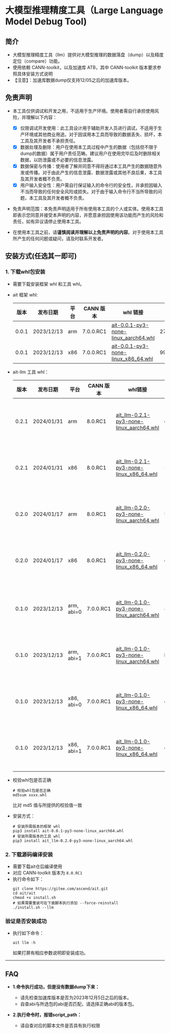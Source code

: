 # 大模型推理精度工具（Large Language Model Debug Tool)

## 简介

- 大模型推理精度工具（llm）提供对大模型推理的数据落盘（dump）以及精度定位（compare）功能。
- 使用依赖 CANN-toolkit，以及加速库 ATB，其中 CANN-toolkit 版本要求参照具体安装方式说明
- 【注意】：加速库数据dump仅支持12/05之后的加速库版本。

## 免责声明

- 本工具仅供调试和开发之用，不适用于生产环境。使用者需自行承担使用风险，并理解以下内容：

  - [X] 仅限调试开发使用：此工具设计用于辅助开发人员进行调试，不适用于生产环境或其他商业用途。对于因误用本工具而导致的数据丢失、损坏，本工具及其开发者不承担责任。
  - [X] 数据处理及删除：用户在使用本工具过程中产生的数据（包括但不限于dump的数据）属于用户责任范畴。建议用户在使用完毕后及时删除相关数据，以防泄露或不必要的信息泄露。
  - [X] 数据保密与传播：使用者了解并同意不得将通过本工具产生的数据随意外发或传播。对于由此产生的信息泄露、数据泄露或其他不良后果，本工具及其开发者概不负责。
  - [X] 用户输入安全性：用户需自行保证输入的命令行的安全性，并承担因输入不当而导致的任何安全风险或损失。对于由于输入命令行不当所导致的问题，本工具及其开发者概不负责。
- 免责声明范围：本免责声明适用于所有使用本工具的个人或实体。使用本工具即表示您同意并接受本声明的内容，并愿意承担因使用该功能而产生的风险和责任，如有异议请停止使用本工具。
- 在使用本工具之前，请**谨慎阅读并理解以上免责声明的内容**。对于使用本工具所产生的任何问题或疑问，请及时联系开发者。

## 安装方式(任选其一即可)

### 1. 下载whl包安装

- 需要下载安装框架 whl 和工具 whl。
- ait 框架 whl:

  | 版本  | 发布日期   | 平台 | CANN 版本 | whl 链接                                                                                                                                      | MD5 校验码                       |
  | ----- | ---------- | ---- | --------- | --------------------------------------------------------------------------------------------------------------------------------------------- | -------------------------------- |
  | 0.0.1 | 2023/12/13 | arm  | 7.0.0.RC1 | [ait-0.0.1-py3-none-linux_aarch64.whl](https://ais-bench.obs.cn-north-4.myhuaweicloud.com/compare/20231213/ait-0.0.1-py3-none-linux_aarch64.whl) | 271051e901bb3513c7a0edbd1e096cb2 |
  | 0.0.1 | 2023/12/13 | x86  | 7.0.0.RC1 | [ait-0.0.1-py3-none-linux_x86_64.whl](https://ais-bench.obs.cn-north-4.myhuaweicloud.com/compare/20231213/ait-0.0.1-py3-none-linux_x86_64.whl)   | 9903fa06b9ff76cba667abf0cbc4da50 |
- ait-llm 工具 whl：

  | 版本  | 发布日期   | 平台       | CANN 版本 | whl链接                                                                                                                                                    | MD5 校验码                       | 新增特性                                                                                                                           |
  | ----- | ---------- | ---------- | --------- | ---------------------------------------------------------------------------------------------------------------------------------------------------------- | -------------------------------- | ---------------------------------------------------------------------------------------------------------------------------------- |
  | 0.2.1 | 2024/01/31 | arm        | 8.0.RC1   | [ait_llm-0.2.1-py3-none-linux_aarch64.whl](https://ais-bench.obs.cn-north-4.myhuaweicloud.com/compare/20240131/ait_llm-0.2.1-py3-none-linux_aarch64.whl)      | e3ac2e79edc8dbd2f67dce0bab9169b0 | [llm大模型推理精度工具功能说明_v0.2.1](https://gitee.com/ascend/ait/tree/master/ait/docs/llm/llm大模型推理精度工具功能说明_v0.2.1.md) |
  | 0.2.1 | 2024/01/31 | x86        | 8.0.RC1   | [ait_llm-0.2.1-py3-none-linux_x86_64.whl](https://ais-bench.obs.cn-north-4.myhuaweicloud.com/compare/20240131/ait_llm-0.2.1-py3-none-linux_x86_64.whl)        | 3b1a8045a133d5a63900638dddf90e49 | [llm大模型推理精度工具功能说明_v0.2.1](https://gitee.com/ascend/ait/tree/master/ait/docs/llm/llm大模型推理精度工具功能说明_v0.2.1.md) |
  | 0.2.0 | 2024/01/17 | arm        | 8.0.RC1   | [ait_llm-0.2.0-py3-none-linux_aarch64.whl](https://ais-bench.obs.cn-north-4.myhuaweicloud.com/compare/20240117/ait_llm-0.2.0-py3-none-linux_aarch64.whl)      | 99b94bf7edd57b63a6e23b987d24f364 | [llm大模型推理精度工具功能说明_v0.2.0](https://gitee.com/ascend/ait/tree/master/ait/docs/llm/llm大模型推理精度工具功能说明_v0.2.0.md) |
  | 0.2.0 | 2024/01/17 | x86        | 8.0.RC1   | [ait_llm-0.2.0-py3-none-linux_x86_64.whl](https://ais-bench.obs.cn-north-4.myhuaweicloud.com/compare/20240117/ait_llm-0.2.0-py3-none-linux_x86_64.whl)        | dec5757afedfea8848c5db1bfad3d76c | [llm大模型推理精度工具功能说明_v0.2.0](https://gitee.com/ascend/ait/tree/master/ait/docs/llm/llm大模型推理精度工具功能说明_v0.2.0.md) |
  |       |            |            |           |                                                                                                                                                            |                                  |                                                                                                                                    |
  | 0.1.0 | 2023/12/13 | arm, abi=0 | 7.0.0.RC1 | [ait_llm-0.1.0-py3-none-linux_aarch64.whl](https://ais-bench.obs.cn-north-4.myhuaweicloud.com/compare/20231226/ABI0/ait_llm-0.1.0-py3-none-linux_aarch64.whl) | 48215f3ce18881f60beab6fad88ce30a | [llm大模型推理精度工具功能说明_v0.1.0](https://gitee.com/ascend/ait/tree/master/ait/docs/llm/llm大模型推理精度工具功能说明_v0.1.0.md) |
  | 0.1.0 | 2023/12/13 | arm, abi=1 | 7.0.0.RC1 | [ait_llm-0.1.0-py3-none-linux_aarch64.whl](https://ais-bench.obs.cn-north-4.myhuaweicloud.com/compare/20231226/ABI1/ait_llm-0.1.0-py3-none-linux_aarch64.whl) | b96e8e7e4786f1abcbec1458ca3ede5d | [llm大模型推理精度工具功能说明_v0.1.0](https://gitee.com/ascend/ait/tree/master/ait/docs/llm/llm大模型推理精度工具功能说明_v0.1.0.md) |
  | 0.1.0 | 2023/12/13 | x86, abi=0 | 7.0.0.RC1 | [ait_llm-0.1.0-py3-none-linux_x86_64.whl](https://ais-bench.obs.cn-north-4.myhuaweicloud.com/compare/20231226/ABI0/ait_llm-0.1.0-py3-none-linux_x86_64.whl)   | c605e9d50891632a09b21e90403b5b96 | [llm大模型推理精度工具功能说明_v0.1.0](https://gitee.com/ascend/ait/tree/master/ait/docs/llm/llm大模型推理精度工具功能说明_v0.1.0.md) |
  | 0.1.0 | 2023/12/13 | x86, abi=1 | 7.0.0.RC1 | [ait_llm-0.1.0-py3-none-linux_x86_64.whl](https://ais-bench.obs.cn-north-4.myhuaweicloud.com/compare/20231226/ABI1/ait_llm-0.1.0-py3-none-linux_x86_64.whl)   | ea88611dc4358f51a47f7659a36d5a48 | [llm大模型推理精度工具功能说明_v0.1.0](https://gitee.com/ascend/ait/tree/master/ait/docs/llm/llm大模型推理精度工具功能说明_v0.1.0.md) |
- 校验whl包是否正确

  ```
  # 校验whl包是否正确
  md5sum xxxx.whl
  ```

  比对 md5 值与所提供的校验值一致
- 安装方式：

  ```
  # 安装所需版本的框架 whl
  pip3 install ait-0.0.1-py3-none-linux_aarch64.whl
  # 安装所需版本的工具 whl
  pip3 install ait_llm-0.2.0-py3-none-linux_aarch64.whl
  ```

### 2. 下载源码编译安装

- 需要下载ait仓后编译使用
- 对应 CANN-toolkit 版本为 `8.0.RC1`
- 执行命令如下：
  ```
  git clone https://gitee.com/ascend/ait.git
  cd ait/ait
  chmod +x install.sh
  # 如果需要重装可在下面脚本执行添加 --force-reinstall
  ./install.sh --llm
  ```

### 验证是否安装成功

- 执行如下命令：
  ```
  ait llm -h
  ```

  如果打屏有相应参数说明即安装成功。

---

## FAQ

- **1.命令执行成功，但是没有数据dump下来：**

  - 请先检查加速库版本是否为2023年12月5日之后的版本。
  - 自查abi与所选包的abi是否匹配，请选择正确abi的版本包。
- **2.执行命令时，报错script_path：**

  - 请自查对应的脚本文件是否具有执行权限
